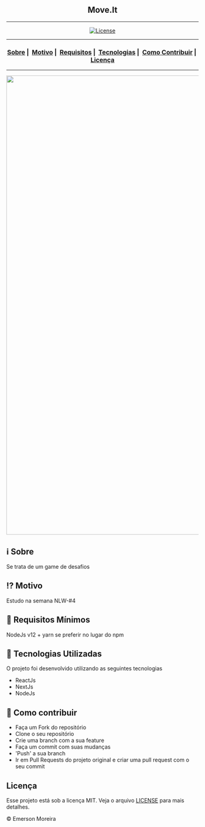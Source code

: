 <h2 align="center">Move.It</h2>

___




<p align="center">
  <a href="LICENSE">
    <img alt="License" src="https://img.shields.io/badge/license-MIT-%23F8952D">
  </a>
</p>

___

<h3 align="center">
  <a href="#information_source-sobre">Sobre</a>&nbsp;|&nbsp;
  <a href="#interrobang-motivo">Motivo</a>&nbsp;|&nbsp;
  <a href="#seedling-requisitos-mínimos">Requisitos</a>&nbsp;|&nbsp;
  <a href="#rocket-tecnologias-utilizadas">Tecnologias</a>&nbsp;|&nbsp;
  <a href="#link-como-contribuir">Como Contribuir</a>&nbsp;|&nbsp;
  <a href="#licença">Licença</a>
</h3>

___

<img src="https://i.ibb.co/nsT7584/Capa.jpg" width="1200">

## :information_source: Sobre

Se trata de um game de desafios

## :interrobang: Motivo

Estudo na semana NLW-#4

## :seedling: Requisitos Mínimos

NodeJs v12 +
yarn se preferir no lugar do npm

## :rocket: Tecnologias Utilizadas 

O projeto foi desenvolvido utilizando as seguintes tecnologias

- ReactJs
- NextJs
- NodeJs

## :link: Como contribuir 

- Faça um Fork do repositório
- Clone o seu repositório
- Crie uma branch com a sua feature
- Faça um commit com suas mudanças
- 'Push' a sua branch
- Ir em Pull Requests do projeto original e criar uma pull request com o seu commit

## Licença 

Esse projeto está sob a licença MIT. Veja o arquivo [LICENSE](LICENSE) para mais detalhes.

&copy; Emerson Moreira
